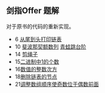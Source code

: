 ## 剑指Offer 题解

对于原书的代码的重新实现。



- 6 [从尾到头打印链表](./printListFromTailToHead.cpp)
- 10 [斐波那契额数列](./Fibonacci.cpp) [青蛙跳台阶](./jumpFloor.cpp)
- 14 [剪绳子](./maxProductAfterCutting.cpp)
- 15[二进制中1的个数](./numberOf1.cpp) 
- 16[数值的整数次方](./Power.cpp)
- 18[删除链表的节点](./DeleteNode.cpp)
- 21[调整数组顺序使奇数位于偶数前面](./ReorderOddEven.cpp)
